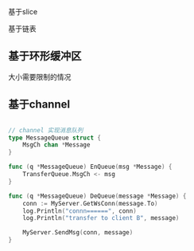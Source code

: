 

基于slice



基于链表



## 基于环形缓冲区

大小需要限制的情况









## 基于channel

```go

// channel 实现消息队列
type MessageQueue struct {
	MsgCh chan *Message
}

func (q *MessageQueue) EnQueue(msg *Message) {
	TransferQueue.MsgCh <- msg
}

func (q *MessageQueue) DeQueue(message *Message) {
	conn := MyServer.GetWsConn(message.To)
	log.Println("connn======", conn)
	log.Println("transfer to client B", message)

	MyServer.SendMsg(conn, message)
}

```














